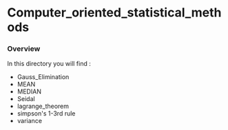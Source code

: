 # Computer_oriented_statistical_methods

### Overview 

In this directory you will find :
* Gauss_Elimination
* MEAN
* MEDIAN
* Seidal
* lagrange_theorem
* simpson's 1-3rd rule
* variance
